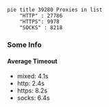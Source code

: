 
```mermaid
pie title 39280 Proxies in list
    "HTTP" : 27786
    "HTTPS": 9978
    "SOCKS" : 8218
```

### Some Info
#### Average Timeout

- mixed: 4.1s
- http: 2.4s
- https: 8.2s
- socks: 6.4s